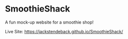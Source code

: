# SmoothieShack
A fun mock-up website for a smoothie shop!

Live Site: https://jackstendeback.github.io/SmoothieShack/
